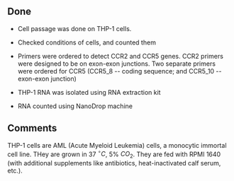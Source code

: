 ## Done

* Cell passage was done on THP-1 cells.

* Checked conditions of cells, and counted them

*  Primers were ordered to detect CCR2 and CCR5 genes. CCR2 primers were designed to be on exon-exon junctions. Two separate primers were ordered for CCR5 (CCR5_8 -- coding sequence; and CCR5_10 -- exon-exon junction)

*  THP-1 RNA was isolated using RNA extraction kit

*  RNA counted using NanoDrop machine

## Comments

THP-1 cells are AML (Acute Myeloid Leukemia) cells, a monocytic immortal cell line. THey are grown in 37 $^{\circ}C$, 5% $CO_{2}$. They are fed with RPMI 1640 (with additional supplements like antibiotics, heat-inactivated calf serum, etc.).
